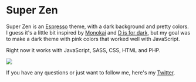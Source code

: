 # Super Zen

Super Zen is an [Espresso][esp] theme, with a dark background and pretty colors. I guess it's a little bit inspired by [Monokai][monokai] and [D is for dark][disfordark], but my goal was to make a dark theme with pink colors that worked well with JavaScript.

Right now it works with JavaScript, SASS, CSS, HTML and PHP.

<img src="http://marcusolovsson.se/work/superzen.png" />

If you have any questions or just want to follow me, here's my [Twitter][twitter].

[esp]: http://macrabbit.com/espresso/
[monokai]: https://github.com/derekr/monokai.foam
[disfordark]: https://github.com/Dermotholmes/D_is_for_dark_Espresso_theme
[twitter]: http://twitter.com/Arood